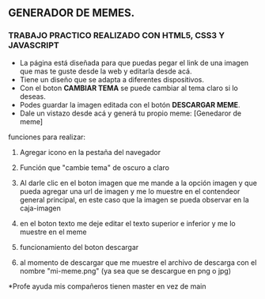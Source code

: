 ## GENERADOR DE MEMES.
### TRABAJO PRACTICO REALIZADO CON HTML5, CSS3 Y JAVASCRIPT

* La página está diseñada para que puedas pegar el link de una imagen que mas te guste desde la web y editarla desde acá.
* Tiene un diseño que se adapta a diferentes dispositivos.
* Con el boton **CAMBIAR TEMA** se puede cambiar al tema claro si lo deseas.
* Podes guardar la imagen editada con el botón **DESCARGAR MEME**.
* Dale un vistazo desde acá y generá tu propio meme: 
[Genedaror de meme]

funciones para realizar:

1. Agregar icono en la pestaña del navegador

2. Función que "cambie tema" de oscuro a claro

3. Al darle clic en el boton imagen que me mande a la opción imagen y que pueda agregar una url de imagen y me lo muestre en el contendeor general principal, en este caso que la imagen se pueda observar en la caja-imagen

4. en el boton texto me deje editar el texto superior e inferior y me lo muestre en el meme

5. funcionamiento del boton descargar
6. al momento de descargar que me muestre el archivo de descarga con el nombre "mi-meme.png" (ya sea que se descargue en png o jpg)

*Profe ayuda mis compañeros tienen master en vez de main